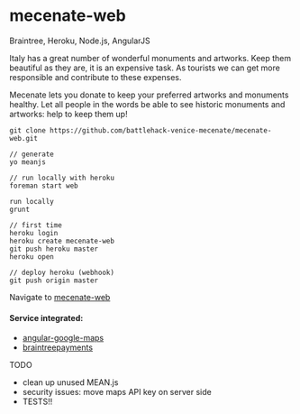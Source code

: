 # mecenate-web

Braintree, Heroku, Node.js, AngularJS

Italy has a great number of wonderful monuments and artworks. Keep them beautiful as they are, it is an expensive task. As tourists we can get more responsible and contribute to these expenses.

Mecenate lets you donate to keep your preferred artworks and monuments healthy. Let all people in the words be able to see historic monuments and artworks: help to keep them up!

```
git clone https://github.com/battlehack-venice-mecenate/mecenate-web.git

// generate
yo meanjs

// run locally with heroku
foreman start web

run locally
grunt

// first time
heroku login
heroku create mecenate-web
git push heroku master
heroku open

// deploy heroku (webhook)
git push origin master
```

Navigate to [mecenate-web](https://mecenate-web.herokuapp.com/)

#### Service integrated:
* [angular-google-maps](http://angular-ui.github.io/angular-google-maps)
* [braintreepayments](https://www.braintreepayments.com/docs/javascript)

TODO
* clean up unused MEAN.js
* security issues: move maps API key on server side
* TESTS!!
